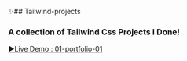 ✨## Tailwind-projects
###  A collection of Tailwind Css Projects I Done!

[▶️Live Demo : 01-portfolio-01](https://asad-tailwind-portfolio-01.netlify.app/)<br/>
